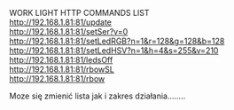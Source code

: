 WORK LIGHT HTTP COMMANDS LIST\
http://192.168.1.81:81/update \
http://192.168.1.81:81/setSer?v=0 \
http://192.168.1.81:81/setLedRGB?n=1&r=128&g=128&b=128 \
http://192.168.1.81:81/setLedHSV?n=1&h=4&s=255&v=210 \
http://192.168.1.81:81/ledsOff \
http://192.168.1.81:81/rbowSL \
http://192.168.1.81:81/rbow

Moze się zmienić lista jak i zakres działania........
